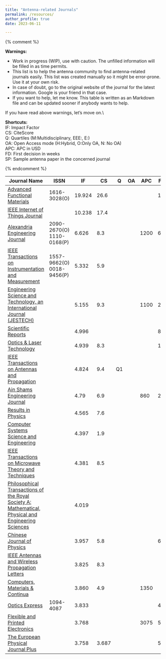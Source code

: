 ```yaml
---
title: "Antenna-related Journals"
permalink: /resources/
author_profile: true
date: 2023-06-11

---
```


{% comment %} 

<strong>Warnings:</strong>
- Work in progress (WIP), use with caution. The unfilled information will be filled in as time permits.
- This list is to help the antenna community to find antenna-related journals easily. This list was created manually so it might be error-prone. Use it at your own risk.
- In case of doubt, go to the original website of the journal for the latest information. Google is your friend in that case.
- If you want to help, let me know. This table is written as an Markdown file and can be updated sooner if anybody wants to help.


If you have read above warnings, let’s move on.\

<strong>Shortcuts:</strong>\
IF: Impact Factor\
CS:  CiteScore\
Q: Quartiles (M:Multidisciplinary, EEE:, E:)\
OA: Open Access mode (H:Hybrid, O:Only OA, N: No OA)\
APC: APC in USD\
FD: First decision in weeks\
SP: Sample antenna paper in the concerned journal

{% endcomment %}



| Journal Name						|ISSN		|IF	|CS	|Q	|OA	| APC	| FD	|SP						|
|-------------------------------------------------------|---------------|-------|-------|-------|-------|-------|-------|-----------------------------------------------|
| [Advanced Functional Materials](https://onlinelibrary.wiley.com/journal/16163028)			| 1616-3028(O)	| 19.924	| 26.6	|	 |	|	| 1.5 	 | [SP](https://onlinelibrary.wiley.com/doi/abs/10.1002/adfm.202302753)		|
| [IEEE Internet of Things Journal](https://ieeexplore.ieee.org/xpl/RecentIssue.jsp?punumber=6488907)		|		| 10.238	| 17.4	|  	 | 	| 	| 	| [SP](https://doi.org/10.1109/JIOT.2023.3280628)				|
| [Alexandria Engineering Journal](https://www.sciencedirect.com/journal/alexandria-engineering-journal)		| 2090-2670(O) 1110-0168(P)	|  6.626 	| 8.3	| 	 |	|1200 	| 6.1	| [SP](https://www.sciencedirect.com/journal/alexandria-engineering-journal)		|
| [IEEE Transactions on Instrumentation and Measurement](https://ieeexplore.ieee.org/xpl/RecentIssue.jsp?punumber=19) 	| 1557-9662(O) 0018-9456(P)	| 5.332	| 5.9	|  	 | 	| 	| 	|[SP]() 						|
| [Engineering Science and Technology, an International Journal (JESTECH)](https://www.sciencedirect.com/journal/engineering-science-and-technology-an-international-journal)	|	| 5.155		| 9.3	|  	 | 	| 1100	| 2.8	| [SP](https://www.sciencedirect.com/science/article/pii/S2215098623001180)					|
| [Scientific Reports](https://www.nature.com/srep)					|		|4.996 	| 	|  	 | 	| 	| 8	| [SP](https://doi.org/10.1038/s41598-023-34917-y)			|
| [Optics & Laser Technology](https://www.sciencedirect.com/journal/optics-and-laser-technology)		|		| 4.939	|8.3 	|  	 | 	| 	| 1.7	| [SP](https://doi.org/10.1016/j.ijleo.2023.170982)				|
| [IEEE Transactions on Antennas and Propagation](https://ieeexplore.ieee.org/xpl/RecentIssue.jsp?punumber=8)	|		| 4.824	| 9.4	|  Q1	 | 	| 	| 	| 						|
| [Ain Shams Engineering Journal](https://www.journals.elsevier.com/ain-shams-engineering-journal)		|		| 4.79	| 6.9	|  	 | 	| 860	| 2.4	| [SP](https://www.sciencedirect.com/science/article/pii/S2090447923000710)		|
| [Results in Physics](https://www.sciencedirect.com/journal/results-in-physics)			|		| 4.565	| 7.6	|  	 | 	| 	| 	| [SP](https://www.sciencedirect.com/science/article/pii/S2211379723001250)		|
| [Computer Systems Science and Engineering](https://www.techscience.com/journal/csse)		|		| 4.397	| 1.9	|  	 | 	| 	| 	| [SP](https://www.techscience.com/csse/v46n2/51628)			|
| [IEEE Transactions on Microwave Theory and Techniques](https://ieeexplore.ieee.org/xpl/RecentIssue.jsp?punumber=22)	|		| 4.381	| 8.5 	|  	 | 	| 	| 	| 						|
| [Philosophical Transactions of the Royal Society A: Mathematical, Physical and Engineering Sciences](https://royalsocietypublishing.org/journal/rsta)	|		| 4.019	| 	|  	 | 	| 	| 	| [SP](https://royalsocietypublishing.org/doi/full/10.1098/rsta.2014.0356)			|
| [Chinese Journal of Physics](https://www.sciencedirect.com/journal/chinese-journal-of-physics)		|		| 3.957	| 5.8	|  	 | 	| 	| 6.3	| [SP](https://www.sciencedirect.com/science/article/abs/pii/S0577907322000612)		|
| [IEEE Antennas and Wireless Propagation Letters](https://ieeexplore.ieee.org/xpl/RecentIssue.jsp?punumber=7727)	|		| 3.825	| 8.3	|  	 | 	| 	| 	| 						|
| [Computers, Materials & Continua](https://www.techscience.com/cmc)			|		| 3.860	| 4.9	|  	 | 	| 1350	| 	| [SP](https://doi.org/10.32604/cmc.2022.033939)				|
| [Optics Express](https://opg.optica.org/oe/home.cfm)				| 1094-4087		| 3.833	| 	|  	 | 	| 	| 4	|[SP](https://doi.org/10.1364/OE.412315)				|
| [Flexible and Printed Electronics](https://iopscience.iop.org/journal/2058-8585)			|		| 3.768	| 	|  	 | 	| 3075	| 5	|[SP](https://doi.org/10.1088/2058-8585/accd05)				|
| [The European Physical Journal Plus](https://www.springer.com/journal/13360)			|		| 3.758	| 3.687	|  	 | 	| 	| 5	| [SP](https://link.springer.com/article/10.1140/epjp/s13360-020-00567-6)		|


